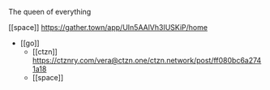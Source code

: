 The queen of everything

[[space]] https://gather.town/app/UIn5AAlVh3IUSKiP/home
-	[[go]]
	-	[[ctzn]] https://ctznry.com/vera@ctzn.one/ctzn.network/post/ff080bc6a2741a18
	-	[[space]]